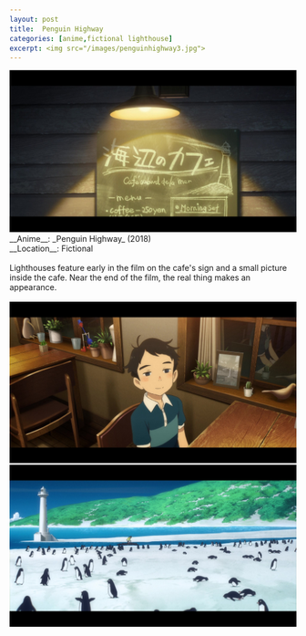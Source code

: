 ```yaml
---
layout: post
title:  Penguin Highway
categories: [anime,fictional lighthouse]
excerpt: <img src="/images/penguinhighway3.jpg">
---
```


<img src="/images/penguinhighway1.jpg">
<br />
__Anime__: _Penguin Highway_ (2018)<br />
__Location__: Fictional<br />
<br />
Lighthouses feature early in the film on the cafe's sign and a small picture inside the cafe. Near the end of the film, the real thing makes an appearance.
<br />
<br />
<img src="/images/penguinhighway2.jpg">
<br />
<img src="/images/penguinhighway3.jpg">
<br />
<br />